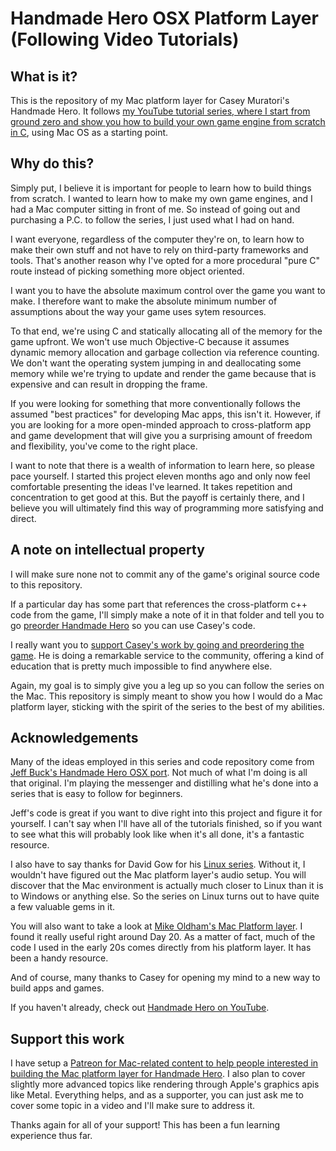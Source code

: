 # Handmade Hero OSX Platform Layer (Following Video Tutorials) 

## What is it?
This is the repository of my Mac platform layer for Casey Muratori's Handmade Hero. It follows [my YouTube tutorial series, where I start from ground zero and show you how to build your own game engine from scratch in C](https://youtu.be/M5l6CvHwWsc), using Mac OS as a starting point. 

## Why do this?
Simply put, I believe it is important for people to learn how to build things from scratch. I wanted to learn how to make my own game engines, and I had a Mac computer sitting in front of me. So instead of going out and purchasing a P.C. to follow the series, I just used what I had on hand.

I want everyone, regardless of the computer they're on, to learn how to make their own stuff and not have to rely on third-party frameworks and tools. That's another reason why I've opted for a more procedural "pure C" route instead of picking something more object oriented.

I want you to have the absolute maximum control over the game you want to make. I therefore want to make the absolute minimum number of assumptions about the way your game uses sytem resources. 

To that end, we're using C and statically allocating all of the memory for the game upfront. We won't use much Objective-C because it assumes dynamic memory allocation and garbage collection via reference counting. We don't want the operating system jumping in and deallocating some memory while we're trying to update and render the game because that is expensive and can result in dropping the frame.

If you were looking for something that more conventionally follows the assumed "best practices" for developing Mac apps, this isn't it. However, if you are looking for a more open-minded approach to cross-platform app and game development that will give you a surprising amount of freedom and flexibility, you've come to the right place.

I want to note that there is a wealth of information to learn here, so please pace yourself. I started this project eleven months ago and only now feel comfortable presenting the ideas I've learned. It takes repetition and concentration to get good at this. But the payoff is certainly there, and I believe you will ultimately find this way of programming more satisfying and direct.

## A note on intellectual property
I will make sure none not to commit any of the game's original source code to this repository.

If a particular day has some part that references the cross-platform c++ code from the game, I'll simply make a note of it in that folder and tell you to go [preorder Handmade Hero](https://handmadehero.org) so you can use Casey's code.

I really want you to [support Casey's work by going and preordering the game](https://handmadehero.org). He is doing a remarkable service to the community, offering a kind of education that is pretty much impossible to find anywhere else.

Again, my goal is to simply give you a leg up so you can follow the series on the Mac. This repository is simply meant to show you how I would do a Mac platform layer, sticking with the spirit of the series to the best of my abilities.

## Acknowledgements
Many of the ideas employed in this series and code repository come from [Jeff Buck's Handmade Hero OSX port](https://github.com/itfrombit/osx_handmade). Not much of what I'm doing is all that original. I'm playing the messenger and distilling what he's done into a series that is easy to follow for beginners.

Jeff's code is great if you want to dive right into this project and figure it for yourself. I can't say when I'll have all of the tutorials finished, so if you want to see what this will probably look like when it's all done, it's a fantastic resource.

I also have to say thanks for David Gow for his [Linux series](https://davidgow.net/handmadepenguin/). Without it, I wouldn't have figured out the Mac platform layer's audio setup. You will discover that the Mac environment is actually much closer to Linux than it is to Windows or anything else. So the series on Linux turns out to have quite a few valuable gems in it.

You will also want to take a look at [Mike Oldham's Mac Platform layer](https://github.com/tarouszars/handmadehero_mac). I found it really useful right around Day 20. As a matter of fact, much of the code I used in the early 20s comes directly from his platform layer. It has been a handy resource.

And of course, many thanks to Casey for opening my mind to a new way to build apps and games.

If you haven't already, check out [Handmade Hero on YouTube](https://www.youtube.com/user/handmadeheroarchive).

## Support this work
I have setup a [Patreon for Mac-related content to help people interested in building the Mac platform layer for Handmade Hero](https://www.patreon.com/tedbendixson). I also plan to cover slightly more advanced topics like rendering through Apple's graphics apis like Metal. Everything helps, and as a supporter, you can just ask me to cover some topic in a video and I'll make sure to address it.

Thanks again for all of your support! This has been a fun learning experience thus far.
